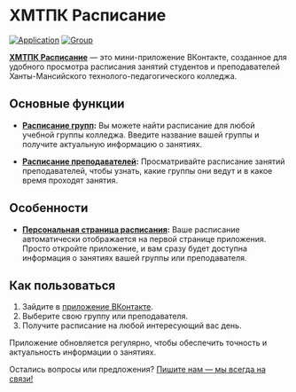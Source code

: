 # ХМТПК Расписание

[![Application](https://img.shields.io/badge/VK-Mini-App)](https://vk.com/app51786452)
[![Group](https://img.shields.io/badge/VK-Subscripe-blue)](https://vk.com/club218199825)

**[ХМТПК Расписание](https://vk.com/app51786452)** — это мини-приложение ВКонтакте, созданное для удобного просмотра расписания занятий студентов и преподавателей Ханты-Мансийского технолого-педагогического колледжа.

## Основные функции

- **[Расписание групп](https://vk.com/app51786452#group_schedule):** Вы можете найти расписание для любой учебной группы колледжа. Введите название вашей группы и получите актуальную информацию о занятиях.

- **[Расписание преподавателей](https://vk.com/app51786452#teacher_schedule):** Просматривайте расписание занятий преподавателей, чтобы узнать, какие группы они ведут и в какое время проходят занятия.

## Особенности

- **[Персональная страница расписания](https://vk.com/app51786452):** Ваше расписание автоматически отображается на первой странице приложения. Просто откройте приложение, и вам сразу будет доступна информация о занятиях вашей группы или преподавателя.

## Как пользоваться

1. Зайдите в [приложение ВКонтакте](https://vk.com/app51786452).
2. Выберите свою группу или преподавателя.
3. Получите расписание на любой интересующий вас день.

Приложение обновляется регулярно, чтобы обеспечить точность и актуальность информации о занятиях.

Остались вопросы или предложения? [Пишите нам — мы всегда на связи!](https://vk.com/club218199825)
